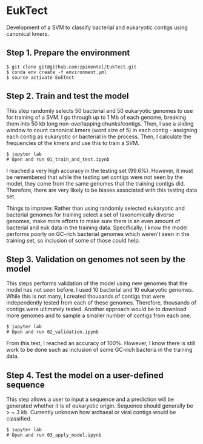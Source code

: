 # EukTect
Development of a SVM to classify bacterial and eukaryotic contigs using canonical kmers.

## Step 1. Prepare the environment
```
$ git clone git@github.com:zpimentel/EukTect.git
$ conda env create -f environment.yml
$ source activate EukTect
```

## Step 2. Train and test the model
This step randomly selects 50 bacterial and 50 eukaryotic genomes to use for training of a SVM. I go through up to 1 Mb of each genome, breaking them into 50 kb long non-overlapping chunks/contigs. Then, I use a sliding window to count canonical kmers (word size of 5) in each contig - assigning each contig as eukaryotic or bacterial in the process. Then, I calculate the frequencies of the kmers and use this to train a SVM.
```
$ jupyter lab
# Open and run 01_train_and_test.ipynb
```
I reached a very high accuracy in the testing set (99.6%). However, it must be remembered that while the testing set contigs were not seen by the model, they come from the same genomes that the training contigs did. Therefore, there are very likely to be biases associated with this testing data set.  

Things to improve: Rather than using randomly selected eukaryotic and bacterial genomes for training select a set of taxonomically diverse genomes, make more efforts to make sure there is an even amount of bacterial and euk data in the training data. Specifically, I know the model performs poorly on GC-rich bacterial genomes which weren't seen in the training set, so inclusion of some of those could help.

## Step 3. Validation on genomes not seen by the model
This steps performs validation of the model using new genomes that the model has not seen before. I used 10 bacterial and 10 eukaryotic genomes. While this is not many, I created thousands of contigs that were independently tested from each of these genomes. Therefore, thousands of contigs were ultimately tested. Another approach would be to download more genomes and to sample a smaller number of contigs from each one.
```
$ jupyter lab
# Open and run 02_validation.ipynb
```
From this test, I reached an accuracy of 100%. However, I know there is still work to be done such as inclusion of some GC-rich bacteria in the training data.   

## Step 4. Test the model on a user-defined sequence
This step allows a user to input a sequence and a prediction will be generated whether it is of eukaryotic origin. Sequence should generally be > ~ 3 kb. Currently unknown how archaeal or viral contigs would be classified.
```
$ jupyter lab
# Open and run 03_apply_model.ipynb
```

